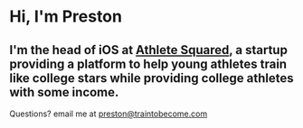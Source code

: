 # Hi, I'm Preston
## I'm the head of iOS at [Athlete Squared](https://athletesquared.co/), a startup providing a platform to help young athletes train like college stars while providing college athletes with some income.

Questions? email me at [preston@traintobecome.com](mailto:preston@traintobecome.com)